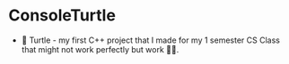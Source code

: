 # ConsoleTurtle
+ :turtle: Turtle - my first C++ project that I made for my 1 semester CS Class that might not work perfectly but work 🐛🔨.
